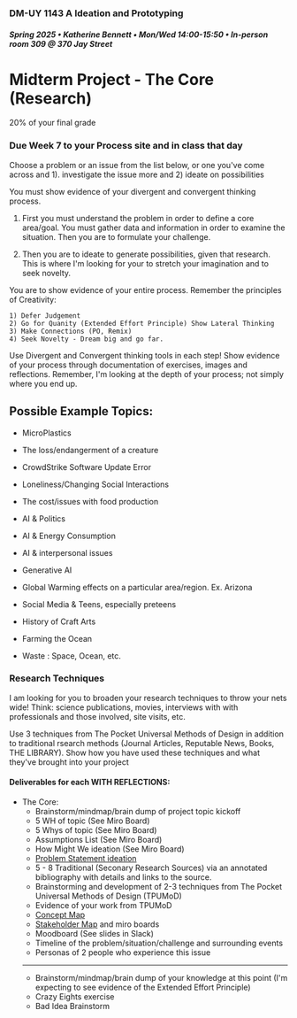 ### DM-UY 1143 A Ideation and Prototyping
##### Spring 2025 • Katherine Bennett • Mon/Wed 14:00-15:50 • In-person room 309 @ 370 Jay Street

# Midterm Project - The Core (Research)

20% of your final grade

### Due Week 7 to your Process site and in class that day

Choose a problem or an issue from the list below, or one you've come across and 1). investigate the issue more and 2) ideate on possibilities

You must show evidence of your divergent and convergent thinking process.

1) First you must understand the problem in order to define a core area/goal. You must gather data and information in order to examine the situation. Then you are to formulate your challenge.

2) Then you are to ideate to generate possibilities, given that research. This is where I'm looking for your to stretch your imagination and to seek novelty.

You are to show evidence of your entire process. Remember the principles of Creativity:

	1) Defer Judgement
	2) Go for Quanity (Extended Effort Principle) Show Lateral Thinking
	3) Make Connections (PO, Remix)
	4) Seek Novelty - Dream big and go far.

Use Divergent and Convergent thinking tools in each step! Show evidence of your process through documentation of exercises, images and reflections. Remember, I'm looking at the depth of your process; not simply where you end up.


## Possible Example Topics:

- MicroPlastics

- The loss/endangerment of a creature

- CrowdStrike Software Update Error

- Loneliness/Changing Social Interactions

- The cost/issues with food production

- AI & Politics

- AI & Energy Consumption

- AI & interpersonal issues

- Generative AI

- Global Warming effects on a particular area/region. Ex. Arizona

- Social Media & Teens, especially preteens

- History of Craft Arts

- Farming the Ocean

- Waste : Space, Ocean, etc.

### Research Techniques

I am looking for you to broaden your research techniques to throw your nets wide! Think: science publications, movies, interviews with with professionals and those involved, site visits, etc. 

Use 3 techniques from The Pocket Universal Methods of Design in addition to traditional rsearch methods (Journal Articles, Reputable News, Books, THE LIBRARY). Show how you have used these techniques and what they've brought into your project



#### Deliverables for each WITH REFLECTIONS:

* The Core:
	- Brainstorm/mindmap/brain dump of project topic kickoff
	- 5 WH of topic (See Miro Board)
	- 5 Whys of topic (See Miro Board)
	- Assumptions List (See Miro Board)
	- How Might We ideation (See Miro Board)
	- [Problem Statement ideation](ProblemStatements.md)
	- 5 - 8 Traditional (Seconary Research Sources) via an annotated bibliography with details and links to the source.
	- Brainstorming and development of 2-3 techniques from The Pocket Universal Methods of Design (TPUMoD)
	- Evidence of your work from TPUMoD
	- [Concept Map](ConceptMap.md)
	- [Stakeholder Map](StakeholderMaps.md) and miro boards
	- Moodboard (See slides in Slack)
	- Timeline of the problem/situation/challenge and surrounding events
	- Personas of 2 people who experience this issue
	-------------------------
	- Brainstorm/mindmap/brain dump of your knowledge at this point (I'm expecting to see evidence of the Extended Effort Principle)
	- Crazy Eights exercise
	- Bad Idea Brainstorm





